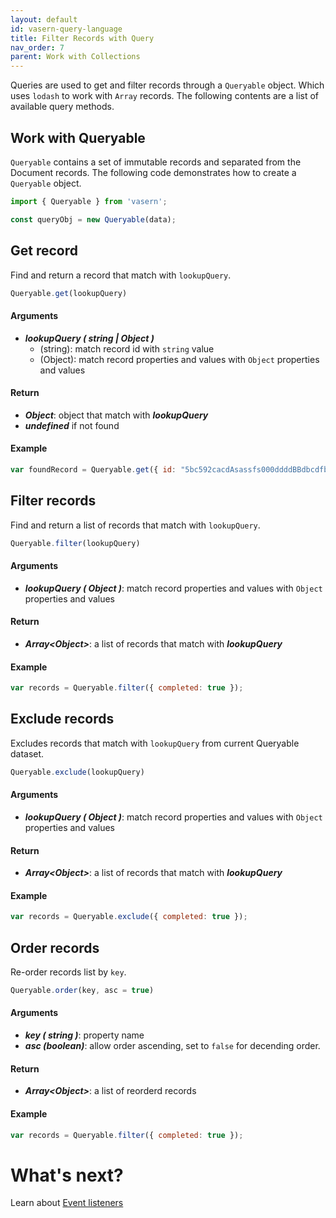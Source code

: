 ```yaml
---
layout: default
id: vasern-query-language
title: Filter Records with Query
nav_order: 7
parent: Work with Collections
---
```


Queries are used to get and filter records through a `Queryable` object. Which uses `lodash` to work with `Array` records. The following contents are a list of available query methods.


## Work with Queryable

`Queryable` contains a set of immutable records and separated from the Document records. The following code demonstrates how to create a `Queryable` object.

```javascript
import { Queryable } from 'vasern';

const queryObj = new Queryable(data);
```


## Get record

Find and return a record that match with `lookupQuery`.

```javascript
Queryable.get(lookupQuery)
```

#### Arguments

- **_lookupQuery ( string | Object )_**
  - (string): match record id with `string` value
  - (Object): match record properties and values with `Object` properties and values

#### Return

- **_Object_**: object that match with **_lookupQuery_**
- **_undefined_** if not found

#### Example

```javascript
var foundRecord = Queryable.get({ id: "5bc592cacdAsassfs000ddddBBdbcdfb" });
```

## Filter records

Find and return a list of records that match with `lookupQuery`.

```javascript
Queryable.filter(lookupQuery)
```

#### Arguments

- **_lookupQuery ( Object )_**: match record properties and values with `Object` properties and values

#### Return

- **_Array\<Object>_**: a list of records that match with **_lookupQuery_**

#### Example

```javascript
var records = Queryable.filter({ completed: true });
```

## Exclude records

Excludes records that match with `lookupQuery` from current Queryable dataset.

```javascript
Queryable.exclude(lookupQuery)
```

#### Arguments

- **_lookupQuery ( Object )_**: match record properties and values with `Object` properties and values

#### Return

- **_Array\<Object>_**: a list of records that match with **_lookupQuery_**

#### Example

```javascript
var records = Queryable.exclude({ completed: true });
```

## Order records

Re-order records list by `key`.

```javascript
Queryable.order(key, asc = true)
```

#### Arguments

- **_key ( string )_**: property name
- **_asc (boolean)_**: allow order ascending, set to `false` for decending order.

#### Return

- **_Array\<Object>_**: a list of reorderd records

#### Example

```javascript
var records = Queryable.filter({ completed: true });
```

# What's next?

Learn about [Event listeners](event-listeners.md)